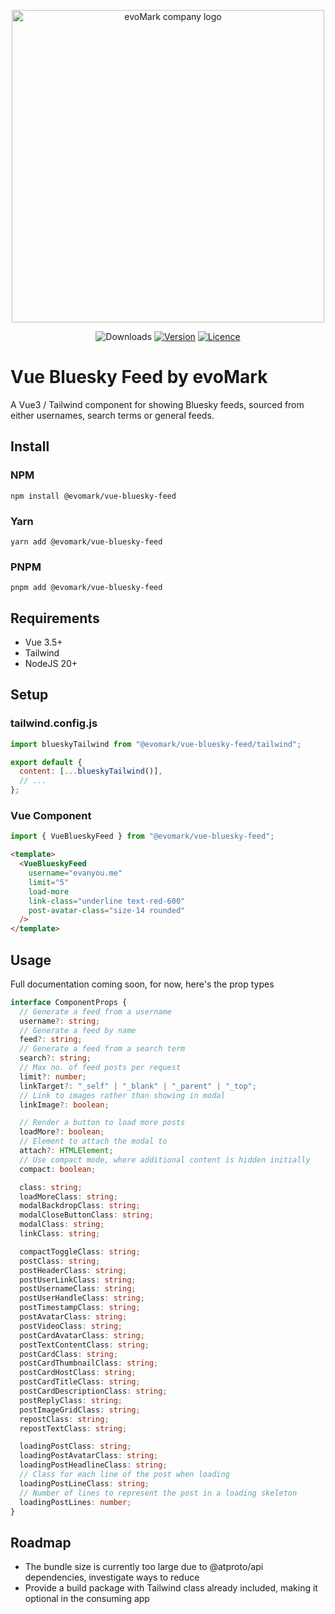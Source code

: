 <p align="center">
    <a href="https://evomark.co.uk" target="_blank" alt="Link to evoMark's website">
        <picture>
          <source media="(prefers-color-scheme: dark)" srcset="https://evomark.co.uk/wp-content/uploads/static/evomark-logo--dark.svg">
          <source media="(prefers-color-scheme: light)" srcset="https://evomark.co.uk/wp-content/uploads/static/evomark-logo--light.svg">
          <img alt="evoMark company logo" src="https://evomark.co.uk/wp-content/uploads/static/evomark-logo--light.svg" width="500">
        </picture>
    </a>
</p>

<p align="center">
  <img src="https://img.shields.io/npm/dm/@evomark/vue-bluesky-feed.svg" alt="Downloads"></a>
  <a href="https://www.npmjs.com/package/@evomark/vue-bluesky-feed"><img src="https://img.shields.io/npm/v/@evomark/vue-bluesky-feed.svg" alt="Version"></a>
  <a href="https://github.com/evo-mark/vue-bluesky-feed/blob/main/LICENCE"><img src="https://img.shields.io/github/license/evo-mark/vue-bluesky-feed?style=flat" alt="Licence"></a>
</p>

# Vue Bluesky Feed by evoMark

A Vue3 / Tailwind component for showing Bluesky feeds, sourced from either usernames, search terms or general feeds.

## Install

### NPM

```shell
npm install @evomark/vue-bluesky-feed
```

### Yarn

```shell
yarn add @evomark/vue-bluesky-feed
```

### PNPM

```shell
pnpm add @evomark/vue-bluesky-feed
```

## Requirements

- Vue 3.5+
- Tailwind
- NodeJS 20+

## Setup

### tailwind.config.js

```js
import blueskyTailwind from "@evomark/vue-bluesky-feed/tailwind";

export default {
  content: [...blueskyTailwind()],
  // ...
};
```

### Vue Component

```js
import { VueBlueskyFeed } from "@evomark/vue-bluesky-feed";
```

```html
<template>
  <VueBlueskyFeed
    username="evanyou.me"
    limit="5"
    load-more
    link-class="underline text-red-600"
    post-avatar-class="size-14 rounded"
  />
</template>
```

## Usage

Full documentation coming soon, for now, here's the prop types

```ts
interface ComponentProps {
  // Generate a feed from a username
  username?: string;
  // Generate a feed by name
  feed?: string;
  // Generate a feed from a search term
  search?: string;
  // Max no. of feed posts per request
  limit?: number;
  linkTarget?: "_self" | "_blank" | "_parent" | "_top";
  // Link to images rather than showing in modal
  linkImage?: boolean;

  // Render a button to load more posts
  loadMore?: boolean;
  // Element to attach the modal to
  attach?: HTMLElement;
  // Use compact mode, where additional content is hidden initially
  compact: boolean;

  class: string;
  loadMoreClass: string;
  modalBackdropClass: string;
  modalCloseButtonClass: string;
  modalClass: string;
  linkClass: string;

  compactToggleClass: string;
  postClass: string;
  postHeaderClass: string;
  postUserLinkClass: string;
  postUsernameClass: string;
  postUserHandleClass: string;
  postTimestampClass: string;
  postAvatarClass: string;
  postVideoClass: string;
  postCardAvatarClass: string;
  postTextContentClass: string;
  postCardClass: string;
  postCardThumbnailClass: string;
  postCardHostClass: string;
  postCardTitleClass: string;
  postCardDescriptionClass: string;
  postReplyClass: string;
  postImageGridClass: string;
  repostClass: string;
  repostTextClass: string;

  loadingPostClass: string;
  loadingPostAvatarClass: string;
  loadingPostHeadlineClass: string;
  // Class for each line of the post when loading
  loadingPostLineClass: string;
  // Number of lines to represent the post in a loading skeleton
  loadingPostLines: number;
}
```


## Roadmap

- The bundle size is currently too large due to @atproto/api dependencies, investigate ways to reduce
- Provide a build package with Tailwind class already included, making it optional in the consuming app
